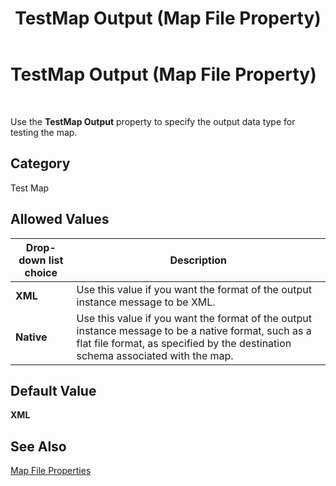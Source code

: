 ﻿---
title: TestMap Output (Map File Property)
TOCTitle: TestMap Output (Map File Property)
ms:assetid: f568ea9d-77a0-47cf-b0b6-b55952c402a9
ms:mtpsurl: https://msdn.microsoft.com/en-us/library/Aa561952(v=BTS.80)
ms:contentKeyID: 51533433
ms.date: 08/30/2017
mtps_version: v=BTS.80
---

# TestMap Output (Map File Property)

 

Use the **TestMap Output** property to specify the output data type for testing the map.

## Category

Test Map

## Allowed Values

<table>
<thead>
<tr class="header">
<th>Drop-down list choice</th>
<th>Description</th>
</tr>
</thead>
<tbody>
<tr class="odd">
<td><strong>XML</strong></td>
<td>Use this value if you want the format of the output instance message to be XML.</td>
</tr>
<tr class="even">
<td><strong>Native</strong></td>
<td>Use this value if you want the format of the output instance message to be a native format, such as a flat file format, as specified by the destination schema associated with the map.</td>
</tr>
</tbody>
</table>


## Default Value

**XML**

## See Also

[Map File Properties](map-file-properties.md)

